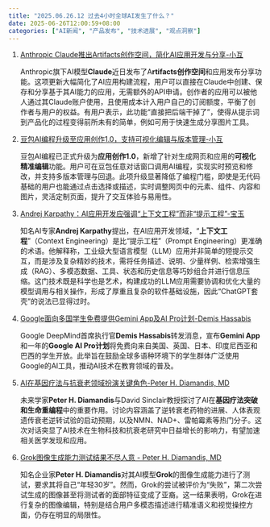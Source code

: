 ```yaml
---
title: "2025.06.26.12 过去4小时全球AI发生了什么？"
date: 2025-06-26T12:00:59+08:00
categories: ["AI新闻", "产品发布", "技术进展", "观点洞察"]
---
```


1.  [Anthropic Claude推出Artifacts创作空间，简化AI应用开发与分享-小互](https://x.com/imxiaohu/status/1938078620846854662)

    Anthropic旗下AI模型**Claude**近日发布了A**rtifacts创作空间**和应用发布分享功能。这项更新大幅简化了AI应用构建流程，用户可以直接在Claude中创建、保存和分享基于其AI能力的应用，无需额外的API申请。创作者的应用可以被他人通过其Claude账户使用，且使用成本计入用户自己的订阅额度，平衡了创作者与用户的权益。有用户表示，此功能“直接把后端干掉了”，使得从提示词到产品化的过程变得前所未有的简单，例如可用于快速生成分享图片工具。

2.  [豆包AI编程升级至应用创作1.0，支持可视化编辑与版本管理-小互](https://x.com/imxiaohu/status/1938083617730924925)

    豆包AI编程已正式升级为**应用创作1.0**，新增了针对生成网页和应用的**可视化精准编辑**功能。用户可在豆包任意对话窗口调用AI编程，实现实时预览和修改，并支持多版本管理与回退。此项升级显著降低了编程门槛，即使是无代码基础的用户也能通过点击选择或描述，实时调整网页中的元素、组件、内容和图片，灵活定制页面，提升了交互体验与易用性。

3.  [Andrej Karpathy：AI应用开发应强调“上下文工程”而非“提示工程”-宝玉](https://x.com/dotey/status/1938050483320479834)

    知名AI专家**Andrej Karpathy**提出，在AI应用开发领域，“**上下文工程**”（Context Engineering）是比“提示工程”（Prompt Engineering）更准确的术语。他解释称，工业级大型语言模型（LLM）应用并非简单的短提示交互，而是涉及复杂精妙的技术，需将任务描述、说明、少量样例、检索增强生成（RAG）、多模态数据、工具、状态和历史信息等巧妙组合并进行信息压缩。这门技术既是科学也是艺术，构建成功的LLM应用需要协调和优化大量的模型调用与相关操作，形成了厚重且复杂的软件基础设施，因此“ChatGPT套壳”的说法已显得过时。

4.  [Google面向多国学生免费提供Gemini App及AI Pro计划-Demis Hassabis](https://x.com/demishassabis/status/1938065201540059311)

    Google DeepMind首席执行官**Demis Hassabis**转发消息，宣布**Gemini App**和一年的**Google AI Pro计划**将免费向来自美国、英国、日本、印度尼西亚和巴西的学生开放。此举旨在鼓励全球多语种环境下的学生群体广泛使用Google的AI工具，推动AI技术在教育领域的普及。

5.  [AI在基因疗法与抗衰老领域扮演关键角色-Peter H. Diamandis, MD](https://x.com/PeterDiamandis/status/1938048200331465176)

    未来学家**Peter H. Diamandis**与David Sinclair教授探讨了AI在**基因疗法突破和生命重编程**中的重要作用。讨论内容涵盖了逆转衰老药物的进展、人体表观遗传衰老逆转试验的启动预期，以及NMN、NAD+、雷帕霉素等热门分子。这次对话突显了AI技术在生物科技和抗衰老研究中日益增长的影响力，有望加速相关医学发现和应用。

6.  [Grok图像生成能力测试结果不尽人意 - Peter H. Diamandis, MD](https://x.com/PeterDiamandis/status/1938061589640581487)

    知名企业家**Peter H. Diamandis**对其AI模型**Grok**的图像生成能力进行了测试，要求其将自己“年轻30岁”。然而，Grok的尝试被评价为“失败”，第二次尝试生成的图像甚至将测试者的面部特征变成了亚裔。这一结果表明，Grok在进行复杂的图像编辑，特别是结合用户多模态描述进行精准语义和视觉操控方面，仍存在明显的局限性。